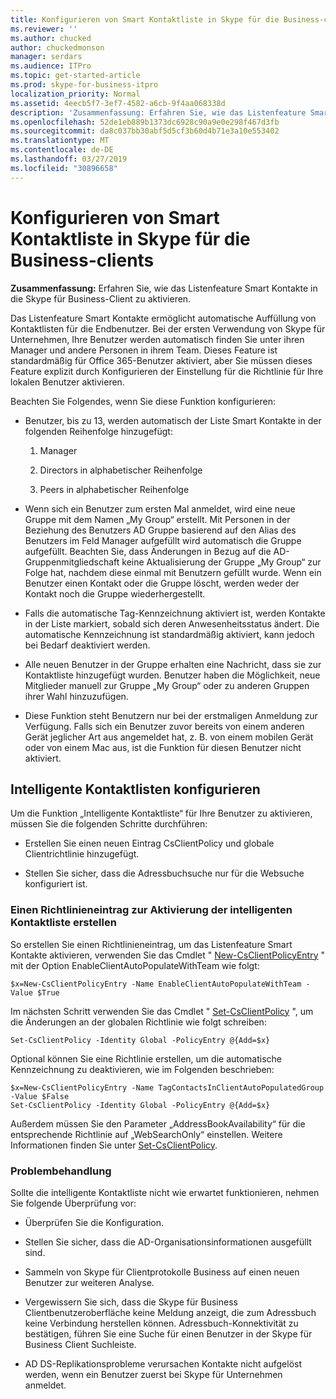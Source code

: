 ```yaml
---
title: Konfigurieren von Smart Kontaktliste in Skype für die Business-clients
ms.reviewer: ''
ms.author: chucked
author: chuckedmonson
manager: serdars
ms.audience: ITPro
ms.topic: get-started-article
ms.prod: skype-for-business-itpro
localization_priority: Normal
ms.assetid: 4eecb5f7-3ef7-4582-a6cb-9f4aa068338d
description: 'Zusammenfassung: Erfahren Sie, wie das Listenfeature Smart Kontakte in die Skype für Business-Client zu aktivieren.'
ms.openlocfilehash: 52de1eb889b1373dc6928c90a9e0e298f467d3fb
ms.sourcegitcommit: da8c037bb30abf5d5cf3b60d4b71e3a10e553402
ms.translationtype: MT
ms.contentlocale: de-DE
ms.lasthandoff: 03/27/2019
ms.locfileid: "30896658"
---
```

# <a name="configure-smart-contacts-list-in-skype-for-business-clients"></a>Konfigurieren von Smart Kontaktliste in Skype für die Business-clients

**Zusammenfassung:** Erfahren Sie, wie das Listenfeature Smart Kontakte in die Skype für Business-Client zu aktivieren.

Das Listenfeature Smart Kontakte ermöglicht automatische Auffüllung von Kontaktlisten für die Endbenutzer. Bei der ersten Verwendung von Skype für Unternehmen, Ihre Benutzer werden automatisch finden Sie unter ihren Manager und andere Personen in ihrem Team. Dieses Feature ist standardmäßig für Office 365-Benutzer aktiviert, aber Sie müssen dieses Feature explizit durch Konfigurieren der Einstellung für die Richtlinie für Ihre lokalen Benutzer aktivieren.

Beachten Sie Folgendes, wenn Sie diese Funktion konfigurieren:

- Benutzer, bis zu 13, werden automatisch der Liste Smart Kontakte in der folgenden Reihenfolge hinzugefügt:

  1. Manager

  2. Directors in alphabetischer Reihenfolge

  3. Peers in alphabetischer Reihenfolge

- Wenn sich ein Benutzer zum ersten Mal anmeldet, wird eine neue Gruppe mit dem Namen „My Group“ erstellt. Mit Personen in der Beziehung des Benutzers AD Gruppe basierend auf den Alias des Benutzers im Feld Manager aufgefüllt wird automatisch die Gruppe aufgefüllt. Beachten Sie, dass Änderungen in Bezug auf die AD-Gruppenmitgliedschaft keine Aktualisierung der Gruppe „My Group“ zur Folge hat, nachdem diese einmal mit Benutzern gefüllt wurde. Wenn ein Benutzer einen Kontakt oder die Gruppe löscht, werden weder der Kontakt noch die Gruppe wiederhergestellt. 

- Falls die automatische Tag-Kennzeichnung aktiviert ist, werden Kontakte in der Liste markiert, sobald sich deren Anwesenheitsstatus ändert. Die automatische Kennzeichnung ist standardmäßig aktiviert, kann jedoch bei Bedarf deaktiviert werden. 

- Alle neuen Benutzer in der Gruppe erhalten eine Nachricht, dass sie zur Kontaktliste hinzugefügt wurden. Benutzer haben die Möglichkeit, neue Mitglieder manuell zur Gruppe „My Group“ oder zu anderen Gruppen ihrer Wahl hinzuzufügen.

- Diese Funktion steht Benutzern nur bei der erstmaligen Anmeldung zur Verfügung. Falls sich ein Benutzer zuvor bereits von einem anderen Gerät jeglicher Art aus angemeldet hat, z. B. von einem mobilen Gerät oder von einem Mac aus, ist die Funktion für diesen Benutzer nicht aktiviert.

## <a name="configure-smart-contacts-list"></a>Intelligente Kontaktlisten konfigurieren

Um die Funktion „Intelligente Kontaktliste“ für Ihre Benutzer zu aktivieren, müssen Sie die folgenden Schritte durchführen: 

- Erstellen Sie einen neuen Eintrag CsClientPolicy und globale Clientrichtlinie hinzugefügt. 

- Stellen Sie sicher, dass die Adressbuchsuche nur für die Websuche konfiguriert ist.

### <a name="create-a-policy-entry-to-enable-smart-contacts-list"></a>Einen Richtlinieneintrag zur Aktivierung der intelligenten Kontaktliste erstellen

So erstellen Sie einen Richtlinieneintrag, um das Listenfeature Smart Kontakte aktivieren, verwenden Sie das Cmdlet " [New-CsClientPolicyEntry](https://docs.microsoft.com/powershell/module/skype/new-csclientpolicyentry?view=skype-ps) " mit der Option EnableClientAutoPopulateWithTeam wie folgt:

```
$x=New-CsClientPolicyEntry -Name EnableClientAutoPopulateWithTeam -Value $True
```

Im nächsten Schritt verwenden Sie das Cmdlet " [Set-CsClientPolicy](https://docs.microsoft.com/powershell/module/skype/set-csclientpolicy?view=skype-ps) ", um die Änderungen an der globalen Richtlinie wie folgt schreiben:

```
Set-CsClientPolicy -Identity Global -PolicyEntry @{Add=$x}
```

Optional können Sie eine Richtlinie erstellen, um die automatische Kennzeichnung zu deaktivieren, wie im Folgenden beschrieben:

```
$x=New-CsClientPolicyEntry -Name TagContactsInClientAutoPopulatedGroup -Value $False
Set-CsClientPolicy -Identity Global -PolicyEntry @{Add=$x}
```

Außerdem müssen Sie den Parameter „AddressBookAvailability“ für die entsprechende Richtlinie auf „WebSearchOnly“ einstellen. Weitere Informationen finden Sie unter [Set-CsClientPolicy](https://docs.microsoft.com/powershell/module/skype/set-csclientpolicy?view=skype-ps). 

### <a name="troubleshoot"></a>Problembehandlung

Sollte die intelligente Kontaktliste nicht wie erwartet funktionieren, nehmen Sie folgende Überprüfung vor:

- Überprüfen Sie die Konfiguration. 

- Stellen Sie sicher, dass die AD-Organisationsinformationen ausgefüllt sind.

- Sammeln von Skype für Clientprotokolle Business auf einen neuen Benutzer zur weiteren Analyse.

- Vergewissern Sie sich, dass die Skype für Business Clientbenutzeroberfläche keine Meldung anzeigt, die zum Adressbuch keine Verbindung herstellen können. Adressbuch-Konnektivität zu bestätigen, führen Sie eine Suche für einen Benutzer in der Skype für Business Client Suchleiste.

- AD DS-Replikationsprobleme verursachen Kontakte nicht aufgelöst werden, wenn ein Benutzer zuerst bei Skype für Unternehmen anmeldet.


